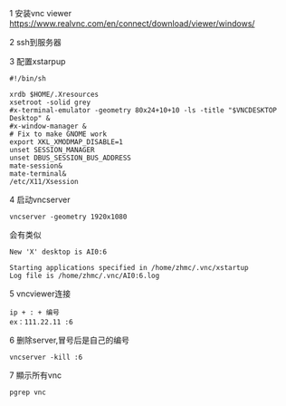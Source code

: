 1 安装vnc viewer
https://www.realvnc.com/en/connect/download/viewer/windows/

2 ssh到服务器

3 配置xstarpup

```
#!/bin/sh

xrdb $HOME/.Xresources
xsetroot -solid grey
#x-terminal-emulator -geometry 80x24+10+10 -ls -title "$VNCDESKTOP Desktop" &
#x-window-manager &
# Fix to make GNOME work
export XKL_XMODMAP_DISABLE=1
unset SESSION_MANAGER
unset DBUS_SESSION_BUS_ADDRESS
mate-session&
mate-terminal&
/etc/X11/Xsession
```

4 启动vncserver

```
vncserver -geometry 1920x1080
```

会有类似

```
New 'X' desktop is AI0:6

Starting applications specified in /home/zhmc/.vnc/xstartup
Log file is /home/zhmc/.vnc/AI0:6.log
```

5 vncviewer连接

```
ip + : + 编号
ex：111.22.11 :6
```

6 删除server,冒号后是自己的编号

```
vncserver -kill :6
```

7 顯示所有vnc
```
pgrep vnc
```

